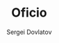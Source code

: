 ---
title: "Oficio"
subtitle: ""
description: ""
layout: book
author: Sergei Dovlatov
started: 2017-09-22
read: 2017-10-09
status: read
rating: 4
color: 
cover: 
pages: 320
link: 
---